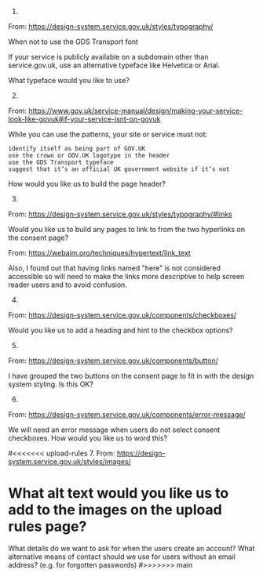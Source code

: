 1. 

From: https://design-system.service.gov.uk/styles/typography/

When not to use the GDS Transport font

If your service is publicly available on a subdomain other than service.gov.uk, use an alternative typeface like Helvetica or Arial.

What typeface would you like to use?

2. 

From: https://www.gov.uk/service-manual/design/making-your-service-look-like-govuk#if-your-service-isnt-on-govuk

While you can use the patterns, your site or service must not:

    identify itself as being part of GOV.UK
    use the crown or GOV.UK logotype in the header
    use the GDS Transport typeface
    suggest that it’s an official UK government website if it’s not

How would you like us to build the page header?

3. 

From: https://design-system.service.gov.uk/styles/typography/#links

Would you like us to build any pages to link to from the two hyperlinks on the consent page?

From: https://webaim.org/techniques/hypertext/link_text

Also, I found out that having links named "here" is not considered accessible so will need to make the links more descriptive to help screen reader users and to avoid confusion.

4. 

From: https://design-system.service.gov.uk/components/checkboxes/

Would you like us to add a heading and hint to the checkbox options?

5. 

From: https://design-system.service.gov.uk/components/button/

I have grouped the two buttons on the consent page to fit in with the design system styling. Is this OK?

6. 

From: https://design-system.service.gov.uk/components/error-message/

We will need an error message when users do not select consent checkboxes. How would you like us to word this?

#<<<<<<< upload-rules
7. From: https://design-system.service.gov.uk/styles/images/

What alt text would you like us to add to the images on the upload rules page?
=======

What details do we want to ask for when the users create an account? What alternative means of contact should we use for users without an email address? (e.g. for forgotten passwords)
#>>>>>>> main

